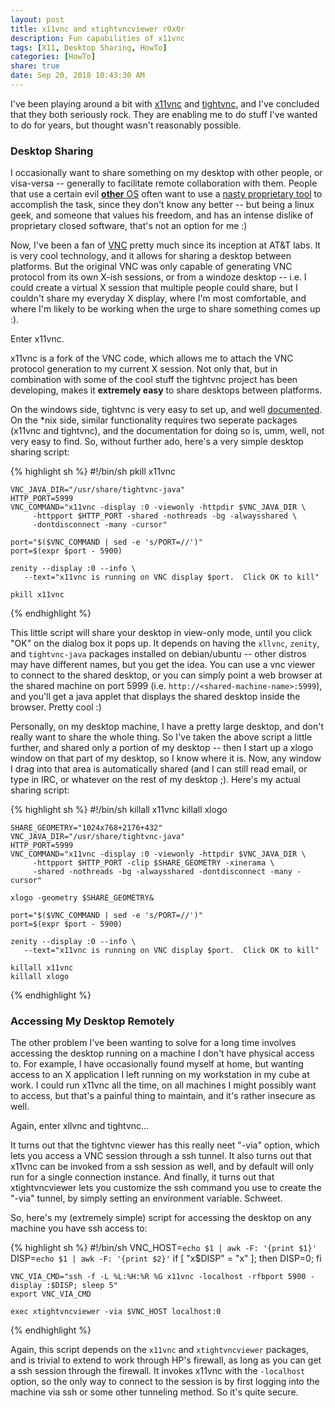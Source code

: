 ```yaml
---
layout: post
title: x11vnc and xtightvncviewer r0x0r
description: Fun capabilities of x11vnc
tags: [X11, Desktop Sharing, HowTo]
categories: [HowTo]
share: true
date: Sep 20, 2018 10:43:30 AM
---
```


I've been playing around a bit with 
<a href="http://www.karlrunge.com/x11vnc/">x11vnc</a> and
<a href="http://www.tightvnc.com/">tightvnc</a>, and I've concluded that
they both seriously rock.  They are enabling me to do stuff I've wanted to do
for years, but thought wasn't reasonably possible.

<!--more-->
### Desktop Sharing

I occasionally want to share something on my desktop with
other people, or visa-versa -- generally to facilitate remote collaboration with them.
People that use a certain evil <a href="http://microsoft.com"><b>other</b> OS</a>
often want to use a 
<a href="http://www.microsoft.com/windows/netmeeting/">nasty proprietary tool</a>
to accomplish the task, since they don't know any better -- but being a linux
geek, and someone that values his freedom, and has an intense dislike of
proprietary closed software, that's not an option for me :) 

Now, I've been a fan of <a href="http://www.realvnc.com/">VNC</a> pretty much since
its inception at AT&T labs.  It is very cool technology, and it allows for
sharing a desktop between platforms.  But the original VNC was only capable of
generating VNC protocol from its own X-ish sessions, or from a windoze desktop
-- i.e. I could create a virtual X session that multiple people could share, but
I couldn't share my everyday X display, where I'm most comfortable, and where I'm
likely to be working when the urge to share something comes up :).

Enter x11vnc.

x11vnc is a fork of the VNC code, which allows me to attach the VNC protocol
generation to my current X session.  Not only that, but in combination with some
of the cool stuff the tightvnc project has been developing, makes it **extremely
easy** to share desktops between platforms.

On the windows side, tightvnc is very easy to set up, and well 
<a href="http://www.tightvnc.com/winst.html">documented</a>.  On the \*nix side,
similar functionality requires two seperate packages (x11vnc and tightvnc), and
the documentation for doing so is, umm, well, not very easy to find.  So, without
further ado, here's a very simple desktop sharing script:

{% highlight sh %}
    #!/bin/sh
    pkill x11vnc
      
    VNC_JAVA_DIR="/usr/share/tightvnc-java"
    HTTP_PORT=5999
    VNC_COMMAND="x11vnc -display :0 -viewonly -httpdir $VNC_JAVA_DIR \
	     -httpport $HTTP_PORT -shared -nothreads -bg -alwaysshared \
	     -dontdisconnect -many -cursor"
      
    port="$($VNC_COMMAND | sed -e 's/PORT=//')"
    port=$(expr $port - 5900)
      
    zenity --display :0 --info \
	   --text="x11vnc is running on VNC display $port.  Click OK to kill"
      
    pkill x11vnc
{% endhighlight %}

This little script will share your desktop in view-only mode, until you click
"OK" on the dialog box it pops up.  It depends on having the `xllvnc`, `zenity`,
and `tightvnc-java` packages installed on debian/ubuntu -- other distros may
have different names, but you get the idea.  You can use a vnc viewer to connect
to the shared desktop, or you can simply point a web browser at the shared
machine on port 5999 (i.e. `http://<shared-machine-name>:5999`), and you'll get a
java applet that displays the shared desktop inside the browser.  Pretty cool :)

Personally, on my desktop machine, I have a pretty large desktop, and don't
really want to share the whole thing.  So I've taken the above script a little
further, and shared only a portion of my desktop -- then I start up a xlogo
window on that part of my desktop, so I know where it is.  Now, any window I
drag into that area is automatically shared (and I can still read email, or type
in IRC, or whatever on the rest of my desktop ;).  Here's my actual sharing script:

{% highlight sh %}
    #!/bin/sh
    killall x11vnc
    killall xlogo
      
    SHARE_GEOMETRY="1024x768+2176+432"
    VNC_JAVA_DIR="/usr/share/tightvnc-java"
    HTTP_PORT=5999
    VNC_COMMAND="x11vnc -display :0 -viewonly -httpdir $VNC_JAVA_DIR \
	     -httpport $HTTP_PORT -clip $SHARE_GEOMETRY -xinerama \
	     -shared -nothreads -bg -alwaysshared -dontdisconnect -many -cursor"
      
    xlogo -geometry $SHARE_GEOMETRY&
      
    port="$($VNC_COMMAND | sed -e 's/PORT=//')"
    port=$(expr $port - 5900)
      
    zenity --display :0 --info \
	   --text="x11vnc is running on VNC display $port.  Click OK to kill"
      
    killall x11vnc
    killall xlogo
{% endhighlight %}

### Accessing My Desktop Remotely

The other problem I've been wanting to solve for a long time involves accessing
the desktop running on a machine I don't have physical access to.  For example,
I have occasionally found myself at home, but wanting access to an X application I
left running on my workstation in my cube at work.  I could run x11vnc all the
time, on all machines I might possibly want to access, but that's a painful
thing to maintain, and it's rather insecure as well.

Again, enter xllvnc and tightvnc...

It turns out that the tightvnc viewer has this really neet "-via" option, which
lets you access a VNC session through a ssh tunnel.  It also turns out that
x11vnc can be invoked from a ssh session as well, and by default will only run
for a single connection instance.  And finally, it turns out that
xtightvncviewer lets you customize the ssh command you use to create the "-via"
tunnel, by simply setting an environment variable.  Schweet.

So, here's my (extremely simple) script for accessing the desktop on any machine
you have ssh access to:

{% highlight sh %}
    #!/bin/sh
    VNC_HOST=`echo $1 | awk -F: '{print $1}'`
    DISP=`echo $1 | awk -F: '{print $2}'`
    if [ "x$DISP" = "x" ]; then DISP=0; fi
      
    VNC_VIA_CMD="ssh -f -L %L:%H:%R %G x11vnc -localhost -rfbport 5900 -display :$DISP; sleep 5" 
    export VNC_VIA_CMD
      
    exec xtightvncviewer -via $VNC_HOST localhost:0
{% endhighlight %}

Again, this script depends on the `x11vnc` and `xtightvncviewer` packages, and
is trivial to extend to work through HP's firewall, as long as you can get a ssh
session through the firewall.  It invokes x11vnc with the `-localhost` option,
so the only way to connect to the session is by first logging into the machine
via ssh or some other tunneling method.  So it's quite secure.
